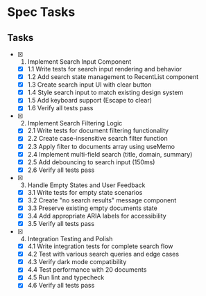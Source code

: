 # Spec Tasks

## Tasks

- [x] 1. Implement Search Input Component
  - [x] 1.1 Write tests for search input rendering and behavior
  - [x] 1.2 Add search state management to RecentList component
  - [x] 1.3 Create search input UI with clear button
  - [x] 1.4 Style search input to match existing design system
  - [x] 1.5 Add keyboard support (Escape to clear)
  - [x] 1.6 Verify all tests pass

- [x] 2. Implement Search Filtering Logic
  - [x] 2.1 Write tests for document filtering functionality
  - [x] 2.2 Create case-insensitive search filter function
  - [x] 2.3 Apply filter to documents array using useMemo
  - [x] 2.4 Implement multi-field search (title, domain, summary)
  - [x] 2.5 Add debouncing to search input (150ms)
  - [x] 2.6 Verify all tests pass

- [x] 3. Handle Empty States and User Feedback
  - [x] 3.1 Write tests for empty state scenarios
  - [x] 3.2 Create "no search results" message component
  - [x] 3.3 Preserve existing empty documents state
  - [x] 3.4 Add appropriate ARIA labels for accessibility
  - [x] 3.5 Verify all tests pass

- [x] 4. Integration Testing and Polish
  - [x] 4.1 Write integration tests for complete search flow
  - [x] 4.2 Test with various search queries and edge cases
  - [x] 4.3 Verify dark mode compatibility
  - [x] 4.4 Test performance with 20 documents
  - [x] 4.5 Run lint and typecheck
  - [x] 4.6 Verify all tests pass
